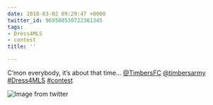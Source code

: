 ```yaml
---
date: 2018-03-02 09:29:47 +0000
twitter_id: 969580530722361345
tags:
- Dress4MLS
- contest
title: ''

---
```

C’mon everybody, it’s about that time… [@TimbersFC](https://twitter.com/TimbersFC) [@timbersarmy](https://twitter.com/timbersarmy) [#Dress4MLS](https://twitter.com/hashtag/Dress4MLS) [#contest](https://twitter.com/hashtag/contest)

![Image from twitter](/static/DXSkWZMWsAAL5in.jpg)
